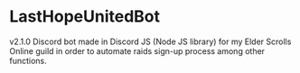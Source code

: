 # LastHopeUnitedBot
v2.1.0
Discord bot made in Discord JS (Node JS library) for my Elder Scrolls Online guild in order to automate raids sign-up process among other functions.
